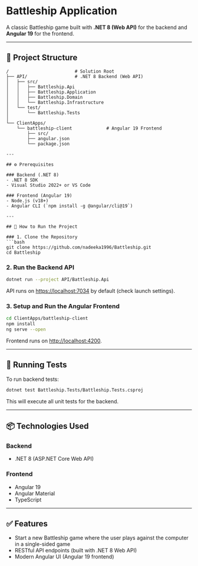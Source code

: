 # Battleship Application

A classic Battleship game built with **.NET 8 (Web API)** for the backend and **Angular 19** for the frontend.

---

## 🧱 Project Structure

```
/                         # Solution Root
├── API/                  # .NET 8 Backend (Web API)
│   ├── src/
│   │   ├── Battleship.Api            
│   │   ├── Battleship.Application     
│   │   ├── Battleship.Domain          
│   │   └── Battleship.Infrastructure 
│   └── test/
│       └── Battleship.Tests        
│
└── ClientApps/
    └── battleship-client             # Angular 19 Frontend
        ├── src/
        ├── angular.json
        └── package.json

---

## ⚙️ Prerequisites

### Backend (.NET 8)
- .NET 8 SDK
- Visual Studio 2022+ or VS Code

### Frontend (Angular 19)
- Node.js (v18+)
- Angular CLI (`npm install -g @angular/cli@19`)

---

## 🚀 How to Run the Project

### 1. Clone the Repository
```bash
git clone https://github.com/nadeeka1996/Battleship.git
cd Battleship
```

### 2. Run the Backend API
```bash
dotnet run --project API/Battleship.Api
```
API runs on [https://localhost:7034](https://localhost:7034) by default (check launch settings).

### 3. Setup and Run the Angular Frontend
```bash
cd ClientApps/battleship-client
npm install
ng serve --open
```
Frontend runs on [http://localhost:4200](http://localhost:4200).

---

## 🧪 Running Tests

To run backend tests:
```bash
dotnet test Battleship.Tests/Battleship.Tests.csproj
```
This will execute all unit tests for the backend.

---

## 📦 Technologies Used

### Backend
- .NET 8 (ASP.NET Core Web API)

### Frontend
- Angular 19
- Angular Material
- TypeScript

---

## ✅ Features
- Start a new Battleship game where the user plays against the computer in a single-sided game
- RESTful API endpoints (built with .NET 8 Web API)
- Modern Angular UI (Angular 19 frontend)

